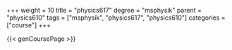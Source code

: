 +++
weight = 10
title = "physics617"
degree = "msphysik"
parent = "physics610"
tags = ["msphysik", "physics617", "physics610"]
categories = ["course"]
+++

{{< genCoursePage >}}
